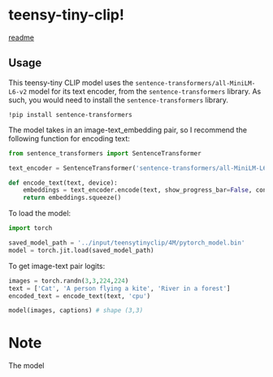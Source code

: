 # teensy-tiny-clip!

[readme](https://user-images.githubusercontent.com/113657678/190564375-64be5212-a168-4e16-98e6-5dfb5ade70f5.png)

## Usage

This teensy-tiny CLIP model uses the `sentence-transformers/all-MiniLM-L6-v2` model for its text encoder, from the `sentence-transformers` library. As such, you would need to install the `sentence-transformers` library.

`!pip install sentence-transformers`

The model takes in an image-text_embedding pair, so I recommend the following function for encoding text:

```python
from sentence_transformers import SentenceTransformer

text_encoder = SentenceTransformer('sentence-transformers/all-MiniLM-L6-v2')

def encode_text(text, device):
    embeddings = text_encoder.encode(text, show_progress_bar=False, convert_to_tensor=True, device=device)
    return embeddings.squeeze()
```

To load the model:
```python
import torch

saved_model_path = '../input/teensytinyclip/4M/pytorch_model.bin'
model = torch.jit.load(saved_model_path)
```

To get image-text pair logits:

```python
images = torch.randn(3,3,224,224)
text = ['Cat', 'A person flying a kite', 'River in a forest']
encoded_text = encode_text(text, 'cpu')

model(images, captions) # shape (3,3)

```

# Note

The model
